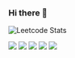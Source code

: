### Hi there 👋

![Leetcode Stats](https://leetcard.jacoblin.cool/kovteba)

![](http://github-profile-summary-cards.vercel.app/api/cards/profile-details?username=vn7n24fzkq&theme=github_dark)
![](http://github-profile-summary-cards.vercel.app/api/cards/repos-per-language?username=vn7n24fzkq&theme=github_dark)
![](http://github-profile-summary-cards.vercel.app/api/cards/most-commit-language?username=vn7n24fzkq&theme=github_dark)
![](http://github-profile-summary-cards.vercel.app/api/cards/stats?username=vn7n24fzkq&theme=github_dark)
![](http://github-profile-summary-cards.vercel.app/api/cards/productive-time?username=vn7n24fzkq&theme=github_dark&utcOffset=8)

<!--

**kovteba/kovteba** is a ✨ _special_ ✨ repository because its `README.md` (this file) appears on your GitHub profile.

Here are some ideas to get you started:

- 🔭 I’m currently working on ...
- 🌱 I’m currently learning ...
- 👯 I’m looking to collaborate on ...
- 🤔 I’m looking for help with ...
- 💬 Ask me about ...
- 📫 How to reach me: ...
- 😄 Pronouns: ...
- ⚡ Fun fact: ...
-->
